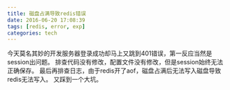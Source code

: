 ```yaml
---
title: 磁盘占满导致redis错误
date: 2016-06-20 17:08:39
tags: [redis, error, exp]
categories: tech
---
```


今天莫名其妙的开发服务器登录成功却马上又跳到401错误，第一反应当然是session出问题。
排查代码没有修改，配置文件没有修改，但是session始终无法正确保存。
最后再排查日志，由于redis开了aof，磁盘占满后无法写入磁盘导致redis无法写入。
又踩到一个大坑。
